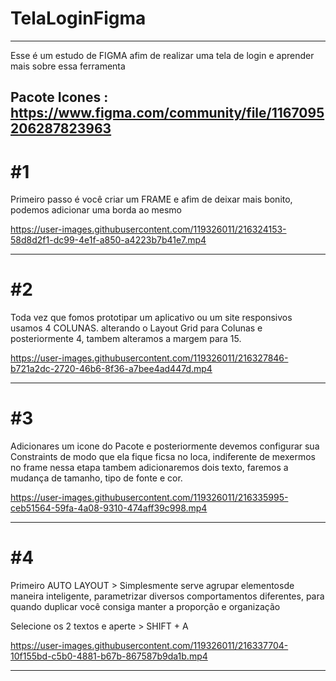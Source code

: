 # TelaLoginFigma

---


Esse é um estudo de FIGMA afim de realizar uma tela de login e aprender mais sobre essa ferramenta

Pacote Icones : https://www.figma.com/community/file/1167095206287823963
---


# #1 
Primeiro passo é você criar um FRAME e afim de deixar mais bonito, podemos adicionar uma borda ao mesmo

https://user-images.githubusercontent.com/119326011/216324153-58d8d2f1-dc99-4e1f-a850-a4223b7b41e7.mp4

---

# #2 
Toda vez que fomos prototipar um aplicativo ou um site responsivos usamos 4 COLUNAS. alterando o Layout Grid para Colunas e posteriormente 4, tambem alteramos a margem para 15. 

https://user-images.githubusercontent.com/119326011/216327846-b721a2dc-2720-46b6-8f36-a7bee4ad447d.mp4

---

# #3 
Adicionares um icone do Pacote e posteriormente devemos configurar sua Constraints de modo que ela fique ficsa no loca, indiferente de mexermos no frame
nessa etapa tambem adicionaremos dois texto, faremos a mudança de tamanho, tipo de fonte e cor.

https://user-images.githubusercontent.com/119326011/216335995-ceb51564-59fa-4a08-9310-474aff39c998.mp4

---

# #4
Primeiro AUTO LAYOUT > Simplesmente serve agrupar elementosde maneira inteligente, parametrizar diversos comportamentos diferentes, para quando duplicar você consiga manter a proporção e organização

Selecione os 2 textos e aperte > SHIFT + A 

https://user-images.githubusercontent.com/119326011/216337704-10f155bd-c5b0-4881-b67b-867587b9da1b.mp4

---


